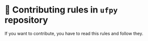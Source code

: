 # 📖 Contributing rules in `ufpy` repository

If you want to contribute, you have to read this rules and follow they.
